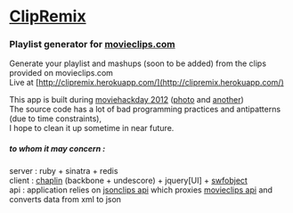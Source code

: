[ClipRemix](http://clipremix.herokuapp.com/)
=========

### Playlist generator for [movieclips.com](http://movieclips.com/)
Generate your playlist and mashups (soon to be added) from the clips provided on movieclips.com  
Live at [http://clipremix.herokuapp.com/](http://clipremix.herokuapp.com/)

This app is built during [moviehackday 2012](http://www.moviehackday.com/)  ([photo](http://twitpic.com/9se8q2) and [another](http://twitpic.com/9se7ub))  
The source code has a lot of bad programming practices and antipatterns (due to time constraints),  
I hope to clean it up sometime in near future.

##### to whom it may concern :
  server  : ruby + sinatra + redis  
  client  : [chaplin](https://github.com/chaplinjs/chaplin) (backbone + undescore) + jquery[UI] + [swfobject](http://github.com/swfobject/swfobject)  
  api : application relies on [jsonclips api](https://github.com/jayniz/jsonclips) which proxies [movieclips api](http://api.movieclips.com/) and converts data from xml to json
